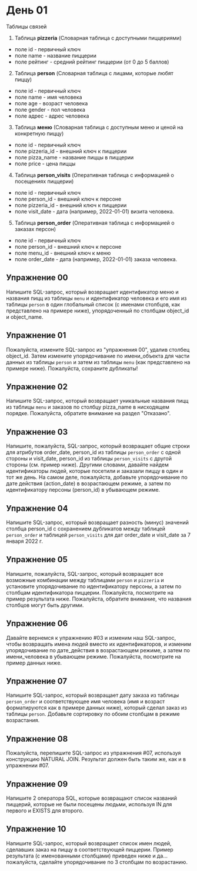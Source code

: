 # День 01

Таблицы связей

1. Таблица **pizzeria** (Словарная таблица с доступными пиццериями)
- поле id - первичный ключ
- поле name - название пиццерии
- поле рейтинг - средний рейтинг пиццерии (от 0 до 5 баллов)
2. Таблица **person** (Словарная таблица с лицами, которые любят пиццу)
- поле id - первичный ключ
- поле name - имя человека
- поле age - возраст человека
- поле gender - пол человека
- поле адрес - адрес человека
3. Таблица **меню** (Словарная таблица с доступным меню и ценой на конкретную пиццу)
- поле id - первичный ключ
- поле pizzeria_id - внешний ключ к пиццерии
- поле pizza_name - название пиццы в пиццерии
- поле price - цена пиццы
4. Таблица **person_visits** (Оперативная таблица с информацией о посещениях пиццерии)
- поле id - первичный ключ
- поле person_id - внешний ключ к персоне
- поле pizzeria_id - внешний ключ к пиццерии
- поле visit_date - дата (например, 2022-01-01) визита человека. 
5. Таблица **person_order** (Оперативная таблица с информацией о заказах персон)
- поле id - первичный ключ
- поле person_id - внешний ключ к персоне
- поле menu_id - внешний ключ к меню
- поле order_date - дата (например, 2022-01-01) заказа человека. 


## Упражнение 00

Напишите SQL-запрос, который возвращает идентификатор меню и названия пицц из таблицы `menu` и идентификатор человека и его имя из таблицы `person` в один глобальный список (с именами столбцов, как представлено на примере ниже), упорядоченный по столбцам object_id и object_name.


## Упражнение 01
Пожалуйста, измените SQL-запрос из "упражнения 00", удалив столбец object_id. Затем измените упорядочивание по имени_объекта для части данных из таблицы `person` и затем из таблицы `menu` (как представлено на примере ниже). Пожалуйста, сохраните дубликаты!


## Упражнение 02

Напишите SQL-запрос, который возвращает уникальные названия пицц из таблицы `menu` и заказов по столбцу pizza_name в нисходящем порядке. Пожалуйста, обратите внимание на раздел "Отказано".


## Упражнение 03

Напишите, пожалуйста, SQL-запрос, который возвращает общие строки для атрибутов order_date, person_id из таблицы `person_order` с одной стороны и visit_date, person_id из таблицы `person_visits` с другой стороны (см. пример ниже). Другими словами, давайте найдем идентификаторы людей, которые посетили и заказали пиццу в один и тот же день. На самом деле, пожалуйста, добавьте упорядочивание по дате действия (action_date) в возрастающем режиме, а затем по идентификатору персоны (person_id) в убывающем режиме.


## Упражнение 04

Напишите SQL-запрос, который возвращает разность (минус) значений столбца person_id с сохранением дубликатов между таблицей `person_order` и таблицей `person_visits` для дат order_date и visit_date за 7 января 2022 г.


## Упражнение 05
Напишите, пожалуйста, SQL-запрос, который возвращает все возможные комбинации между таблицами `person` и `pizzeria` и установите упорядочивание по идентификатору персоны, а затем по столбцам идентификатора пиццерии. Пожалуйста, посмотрите на пример результата ниже. Пожалуйста, обратите внимание, что названия столбцов могут быть другими.


## Упражнение 06

Давайте вернемся к упражнению #03 и изменим наш SQL-запрос, чтобы возвращать имена людей вместо их идентификаторов, и изменим упорядочивание по дате_действия в возрастающем режиме, а затем по имени_человека в убывающем режиме. Пожалуйста, посмотрите на пример данных ниже.


## Упражнение 07

Напишите SQL-запрос, который возвращает дату заказа из таблицы `person_order` и соответствующее имя человека (имя и возраст форматируются как в примере данных ниже), который сделал заказ из таблицы `person`. Добавьте сортировку по обоим столбцам в режиме возрастания.


## Упражнение 08

Пожалуйста, перепишите SQL-запрос из упражнения #07, используя конструкцию NATURAL JOIN. Результат должен быть таким же, как и в упражнении #07.  


## Упражнение 09

Напишите 2 оператора SQL, которые возвращают список названий пиццерий, которые не были посещены людьми, используя IN для первого и EXISTS для второго.


## Упражнение 10

Напишите SQL-запрос, который возвращает список имен людей, сделавших заказ на пиццу в соответствующей пиццерии. Пример результата (с именованными столбцами) приведен ниже и да... пожалуйста, сделайте упорядочивание по 3 столбцам по возрастанию.

